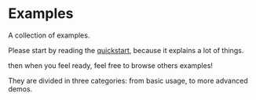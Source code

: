 # Examples

A collection of examples.

Please start by reading the [quickstart](http://github.com/daizoru/node-evolve/examples/quickstart.coffee "quickstart"), because it explains a lot of things.

then when you feel ready, feel free to browse others examples!

They are divided in three categories: from basic usage, to more advanced demos.

